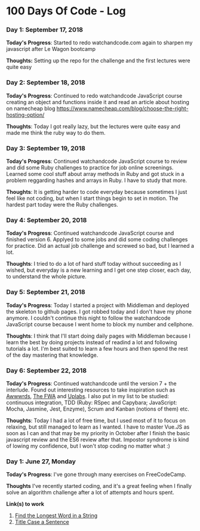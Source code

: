 # 100 Days Of Code - Log

### Day 1: September 17, 2018

**Today's Progress**: Started to redo watchandcode.com again to sharpen my javascript after Le Wagon bootcamp

**Thoughts:** Setting up the repo for the challenge and the first lectures were quite easy

### Day 2: September 18, 2018

**Today's Progress**: Continued to redo watchandcode JavaScript course creating an object and functions inside it and read an article about hosting on namecheap blog https://www.namecheap.com/blog/choose-the-right-hosting-option/

**Thoughts**: Today I got really lazy, but the lectures were quite easy and made me think the ruby way to do them.

### Day 3: September 19, 2018

**Today's Progress**: Continued watchandcode JavaScript course to review and did some Ruby challenges to practice for job online screenings. Learned some cool stuff about array methods in Ruby and got stuck in a problem reggarding hashes and arrays in Ruby. I have to study that more.

**Thoughts**: It is getting harder to code everyday because sometimes I just feel like not coding, but when I start things begin to set in motion. The hardest part today were the Ruby challenges.

### Day 4: September 20, 2018

**Today's Progress**: Continued watchandcode JavaScript course and finished version 6. Applyed to some jobs and did some coding challenges for practice. Did an actual job challenge and screwed so bad, but I learned a lot.

**Thoughts**: I tried to do a lot of hard stuff today without succeeding as I wished, but everyday is a new learning and I get one step closer, each day, to understand the whole picture.

### Day 5: September 21, 2018

**Today's Progress**: Today I started a project with Middleman and deployed the skeleton to github pages. I got robbed today and I don't have my phone anymore. I couldn't continue this night to follow the watchandcode JavaScript course because I went home to block my number and cellphone.

**Thoughts**: I think that I'll start doing daily pages with Middleman because I learn the best by doing projects instead of readind a lot and following tutorials a lot. I'm best suited to learn a few hours and then spend the rest of the day mastering that knowledge.

### Day 6: September 22, 2018

**Today's Progress**: Continued watchandcode until the version 7 + the interlude. Found out interesting resources to take inspiration such as [Awwwrds](https://www.awwwards.com/), [The FWA](https://thefwa.com/awards/page/1/) and [Uplabs](https://www.uplabs.com/posts/c/web/resources/landing). I also put in my list to be studied: continuous integration, TDD (Ruby: RSpec and Capybara; JavaScript: Mocha, Jasmine, Jest, Enzyme), Scrum and Kanban (notions of them) etc.

**Thoughts**: Today I had a lot of free time, but I used most of it to focus on relaxing, but still managed to learn as I wanted. I have to master Vue.JS as soon as I can and that may be my priority in October after I finish the basic javascript review and the ES6 review after that. Impostor syndrome is kind of lowing my confidence, but I won't stop coding no matter what :) 

### Day 1: June 27, Monday

**Today's Progress**: I've gone through many exercises on FreeCodeCamp.

**Thoughts** I've recently started coding, and it's a great feeling when I finally solve an algorithm challenge after a lot of attempts and hours spent.

**Link(s) to work**
1. [Find the Longest Word in a String](https://www.freecodecamp.com/challenges/find-the-longest-word-in-a-string)
2. [Title Case a Sentence](https://www.freecodecamp.com/challenges/title-case-a-sentence)
